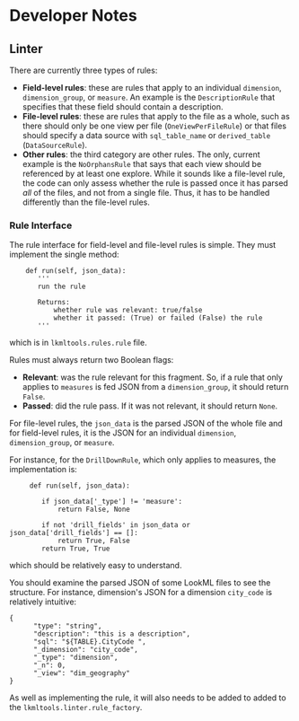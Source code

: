 # Developer Notes

## Linter
There are currently three types of rules:

 - **Field-level rules**: these are rules that apply to an individual `dimension`, `dimension_group`, or `measure`. An example is the `DescriptionRule` that specifies that these field should contain a description.
 - **File-level rules**: these are rules that apply to the file as a whole, such as there should only be one view per file (`OneViewPerFileRule`) or that files should specify a data source with `sql_table_name` or `derived_table` (`DataSourceRule`).
 - **Other rules**: the third category are other rules. The only, current example is the `NoOrphansRule` that says that each view should be referenced by at least one explore. While it sounds like a file-level rule, the code can only assess whether the rule is passed once it has parsed *all* of the files, and not from a single file. Thus, it has to be handled differently than the file-level rules.

### Rule Interface
The rule interface for field-level and file-level rules is simple. They must implement the single method:
 
 ```
     def run(self, json_data):
        '''
        run the rule

        Returns:
            whether rule was relevant: true/false
            whether it passed: (True) or failed (False) the rule
        '''
 ```
 which is in `lkmltools.rules.rule` file. 
 
 Rules must always return two Boolean flags:
 
 - **Relevant**: was the rule relevant for this fragment. So, if a rule that only applies to `measures` is fed JSON from a `dimension_group`, it should return `False`.
 - **Passed**: did the rule pass. If it was not relevant, it should return `None`. 
 
For file-level rules, the `json_data` is the parsed JSON of the whole file and for field-level rules, it is the JSON for an individual `dimension`, `dimension_group`, or `measure`.
 
For instance, for the `DrillDownRule`, which only applies to measures, the implementation is:

```
     def run(self, json_data):
     
        if json_data['_type'] != 'measure':
            return False, None

        if not 'drill_fields' in json_data or json_data['drill_fields'] == []:
            return True, False
        return True, True
```
which should be relatively easy to understand. 

You should examine the parsed JSON of some LookML files to see the structure. For instance,  dimension's JSON for a dimension `city_code` is relatively intuitive:

```
{
      "type": "string",
      "description": "this is a description",
      "sql": "${TABLE}.CityCode ",
      "_dimension": "city_code",
      "_type": "dimension",
      "_n": 0,
      "_view": "dim_geography"
}
```

As well as implementing the rule, it will also needs to be added to added to the `lkmltools.linter.rule_factory`.
